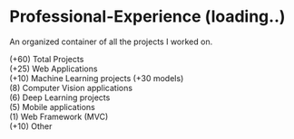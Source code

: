 # Professional-Experience (loading..)
An organized container of all the projects I worked on.


(+60) Total Projects<br/>
(+25) Web Applications<br/>
(+10) Machine Learning projects (+30 models)<br/>
(8) Computer Vision applications<br/>
(6) Deep Learning projects<br/>
(5) Mobile applications<br/>
(1) Web Framework (MVC)<br/>
(+10) Other<br/>
